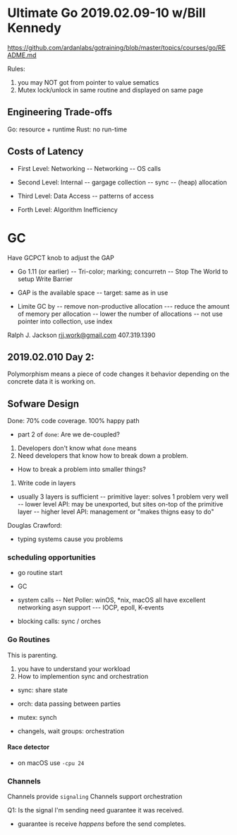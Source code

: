 # Ultimate Go 2019.02.09-10 w/Bill Kennedy

https://github.com/ardanlabs/gotraining/blob/master/topics/courses/go/README.md

Rules:
1. you may NOT got from pointer to value sematics
1. Mutex lock/unlock in same routine and displayed on same page

## Engineering Trade-offs
Go: resource + runtime
Rust: no run-time

## Costs of Latency
- First Level: Networking
-- Networking
-- OS calls

- Second Level: Internal
-- gargage collection
-- sync
-- (heap) allocation

- Third Level: Data Access
-- patterns of access

- Forth Level: Algorithm Inefficiency


# GC
Have GCPCT knob to adjust the GAP

- Go 1.11 (or earlier)
-- Tri-color; marking; concurretn
-- Stop The World to setup Write Barrier

- GAP is the available space
-- target: same as in use

- Limite GC by
-- remove non-productive allocation
--- reduce the amount of memory per allocation
-- lower the number of allocations
-- not use pointer into collection, use index

Ralph J. Jackson
rjj.work@gmail.com
407.319.1390


## 2019.02.010 Day 2:
Polymorphism means a piece of code changes it behavior depending on the concrete data it is working on.

## Sofware Design

Done: 70% code coverage.  100% happy path
- part 2 of `done`: Are we de-coupled?

1. Developers don't know what `done` means
1. Need developers that know how to break down a problem.
- How to break a problem into smaller things?
1. Write code in layers
- usually 3 layers is sufficient
-- primitive layer: solves 1 problem very well
-- lower level API: may be unexported, but sites on-top of the primitive layer
-- higher level API: management or "makes thigns easy to do"

Douglas Crawford:
- typing systems cause you problems

### scheduling opportunities
- go routine start
- GC
- system calls
-- Net Poller: winOS, *nix, macOS all have excellent networking asyn support
--- IOCP, epoll, K-events

- blocking calls: sync / orches

### Go Routines
This is parenting.
1. you have to understand your workload
1. How to implemention sync and orchestration
- sync: share state
- orch: data passing between parties

- mutex: synch
- changels, wait groups: orchestration


#### Race detector
- on macOS use `-cpu 24`

### Channels
Channels provide `signaling`
Channels support orchestration

Q1: Is the signal I'm sending need guarantee it was received.
- guarantee is receive *happens* before the send completes.

